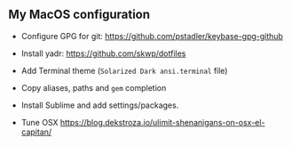 ## My MacOS configuration

- Configure GPG for git: https://github.com/pstadler/keybase-gpg-github

- Install yadr: https://github.com/skwp/dotfiles

- Add  Terminal theme (`Solarized Dark ansi.terminal` file)

- Copy aliases, paths and `gem` completion

- Install Sublime and add settings/packages.

- Tune OSX https://blog.dekstroza.io/ulimit-shenanigans-on-osx-el-capitan/

